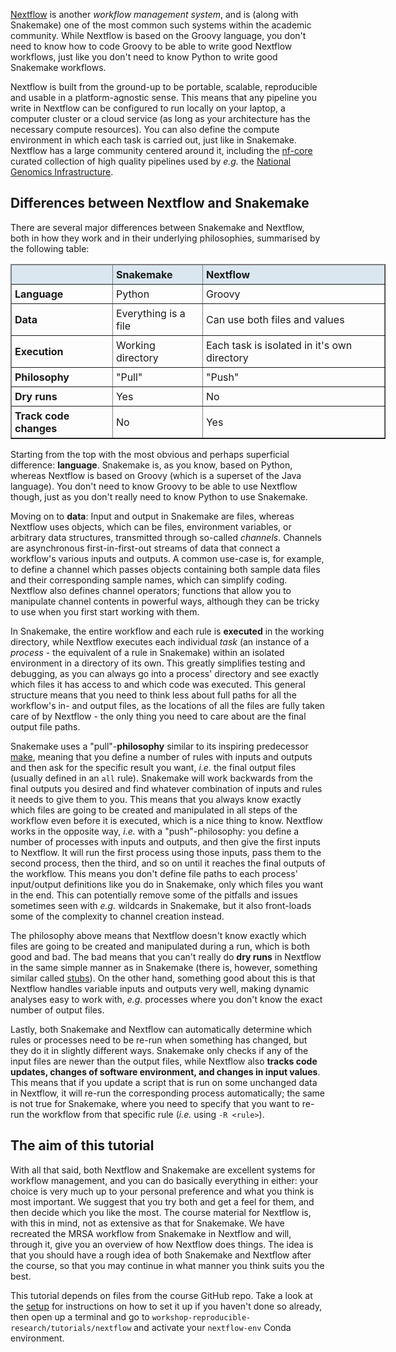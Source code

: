 [Nextflow](https://www.nextflow.io/) is another *workflow management system*,
and is (along with Snakemake) one of the most common such systems within the
academic community. While Nextflow is based on the Groovy language, you don't
need to know how to code Groovy to be able to write good Nextflow workflows,
just like you don't need to know Python to write good Snakemake workflows.

Nextflow is built from the ground-up to be portable, scalable, reproducible and
usable in a platform-agnostic sense. This means that any pipeline you write in
Nextflow can be configured to run locally on your laptop, a computer cluster or a cloud
service (as long as your architecture has the necessary compute resources). 
You can also define the compute environment in which each task is
carried out, just like in Snakemake. Nextflow has a large community centered
around it, including the [nf-core](https://nf-co.re/) curated collection of
high quality pipelines used by *e.g.* the [National Genomics Infrastructure](https://ngisweden.scilifelab.se/).

## Differences between Nextflow and Snakemake

There are several major differences between Snakemake and Nextflow, both in how
they work and in their underlying philosophies, summarised by the following
table:

<table class="table table-hover table-condensed" border=1; style="width:600px; margin-left:auto; margin-right:auto;">
    <thead style="background-color:#DAE7F1">
        <tr>
            <td style="padding:5px"> <font size="3"></td>
            <td style="padding:5px"> <font size="3"><b> Snakemake </b> </td>
            <td style="padding:5px"> <font size="3"><b> Nextflow </b> </td>
        </tr>
    </thead>
    <tr>
        <td style="padding:5px"> <font size="3"> <b>Language</b> </td>
        <td style="padding:5px"> <font size="3"> Python </td>
        <td style="padding:5px"> <font size="3"> Groovy </td>
    </tr>
    <tr>
        <td style="padding:5px"> <font size="3"> <b>Data</b> </td>
        <td style="padding:5px"> <font size="3"> Everything is a file </td>
        <td style="padding:5px"> <font size="3"> Can use both files and values </td>
    </tr>
    <tr>
        <td style="padding:5px"> <font size="3"> <b>Execution</b> </td>
        <td style="padding:5px"> <font size="3"> Working directory </td>
        <td style="padding:5px"> <font size="3"> Each task is isolated in it's own directory </td>
    </tr>
    <tr>
        <td style="padding:5px"> <font size="3"> <b>Philosophy</b> </td>
        <td style="padding:5px"> <font size="3"> "Pull" </td>
        <td style="padding:5px"> <font size="3"> "Push" </td>
    </tr>
    <tr>
        <td style="padding:5px"> <font size="3"> <b>Dry runs</b>  </td>
        <td style="padding:5px"> <font size="3"> Yes </td>
        <td style="padding:5px"> <font size="3"> No </td>
    </tr>
    <tr>
        <td style="padding:5px"> <font size="3"> <b>Track code changes</b> </td>
        <td style="padding:5px"> <font size="3"> No </td>
        <td style="padding:5px"> <font size="3"> Yes </td>
    </tr>
</table>

Starting from the top with the most obvious and perhaps superficial difference:
**language**. Snakemake is, as you know, based on Python, whereas Nextflow is
based on Groovy (which is a superset of the Java language). You don't need to
know Groovy to be able to use Nextflow though, just as you don't really need to
know Python to use Snakemake.

Moving on to **data**: Input and output in Snakemake are files, whereas Nextflow 
uses objects, which can be files, environment variables, or arbitrary data 
structures, transmitted through so-called *channels*. Channels are asynchronous 
first-in-first-out streams of data that connect a workflow's various inputs and 
outputs. A common use-case is, for example, to define a channel which passes 
objects containing both sample data files and their corresponding sample names, 
which can simplify coding. Nextflow also defines channel operators; functions 
that allow you to manipulate channel contents in powerful ways, although they
can be tricky to use when you first start working with them.

In Snakemake, the entire workflow and each rule is **executed** in the working
directory, while Nextflow executes each individual *task* (an instance 
of a *process* - the equivalent of a rule in Snakemake) within an isolated 
environment in a directory of its own.
This greatly simplifies testing and debugging, as you can always go into
a process' directory and see exactly which files it has access to and which
code was executed. This general structure means that you need to think less
about full paths for all the workflow's in- and output files, as the locations
of all the files are fully taken care of by Nextflow - the only thing you need
to care about are the final output file paths.

Snakemake uses a "pull"-**philosophy** similar to its inspiring predecessor
[make](https://www.gnu.org/software/make/), meaning that you define a number of
rules with inputs and outputs and then ask for the specific result you want,
*i.e.* the final output files (usually defined in an `all` rule). Snakemake will
work backwards from the final outputs you desired and find whatever combination
of inputs and rules it needs to give them to you. This means that you always
know exactly which files are going to be created and manipulated in all steps of
the workflow even before it is executed, which is a nice thing to know. Nextflow
works in the opposite way, *i.e.* with a "push"-philosophy: you define a number
of processes with inputs and outputs, and then give the first inputs to
Nextflow. It will run the first process using those inputs, pass them to the
second process, then the third, and so on until it reaches the final outputs of
the workflow. This means you don't define file paths to each process'
input/output definitions like you do in Snakemake, only which files you want in
the end. This can potentially remove some of the pitfalls and issues sometimes
seen with *e.g.* wildcards in Snakemake, but it also front-loads some of the
complexity to channel creation instead.

The philosophy above means that Nextflow doesn't know exactly which files
are going to be created and manipulated during a run, which is both good and
bad. The bad means that you can't really do **dry runs** in Nextflow in the same
simple manner as in Snakemake (there is, however, something similar called
[stubs](https://github.com/nextflow-io/nextflow/blob/master/docs/process.rst#stub)).
On the other hand, something good about this is that Nextflow handles variable
inputs and outputs very well, making dynamic analyses easy to work with, *e.g.*
processes where you don't know the exact number of output files.

Lastly, both Snakemake and Nextflow can automatically determine which rules or
processes need to be re-run when something has changed, but they do it in slightly
different ways. Snakemake only checks if any of the input files are newer than
the output files, while Nextflow also **tracks code updates, changes of software 
environment, and changes in input values**. This means that
if you update a script that is run on some unchanged data in Nextflow, it will
re-run the corresponding process automatically; the same is not true for
Snakemake, where you need to specify that you want to re-run the workflow from 
that specific rule (*i.e.* using `-R <rule>`).

## The aim of this tutorial

With all that said, both Nextflow and Snakemake are excellent systems for
workflow management, and you can do basically everything in either: your choice 
is very much up to your personal preference and what you think is most important. 
We suggest that you try both and get a feel for them, and then decide which you 
like the most. The course material for Nextflow is, with this in mind, not as 
extensive as that for Snakemake. We have recreated the MRSA workflow from Snakemake 
in Nextflow and will, through it, give you an overview of how Nextflow does
things. The idea is that you should have a rough idea of both Snakemake and
Nextflow after the course, so that you may continue in what manner you think
suits you the best.

This tutorial depends on files from the course GitHub repo. Take a look at the
[setup](pre-course-setup) for instructions on how to set it up if you haven't
done so already, then open up a terminal and go to `workshop-reproducible-research/tutorials/nextflow`
and activate your `nextflow-env` Conda environment.
